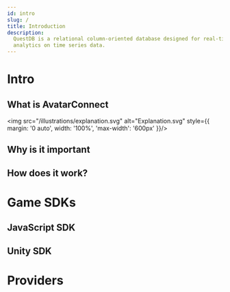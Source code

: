 ```yaml
---
id: intro
slug: /
title: Introduction
description:
  QuestDB is a relational column-oriented database designed for real-time
  analytics on time series data.
---
```


# Intro

## What is AvatarConnect

<img src="/illustrations/explanation.svg" alt="Explanation.svg" style={{ margin: '0 auto', width: '100%', 'max-width': '600px' }}/>

## Why is it important
## How does it work?

# Game SDKs

## JavaScript SDK

## Unity SDK

# Providers
##

